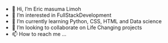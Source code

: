 - 👋 Hi, I’m Eric masuma Limoh
- 👀 I’m interested in FullStackDevelopment
- 🌱 I’m currently learning Python, CSS, HTML and Data science
- 💞️ I’m looking to collaborate on Life Changing projects 
- 📫 How to reach me ...

<!---
Ericmasuma/Ericmasuma is a ✨ special ✨ repository because its `README.md` (this file) appears on your GitHub profile.
You can click the Preview link to take a look at your changes.
--->
